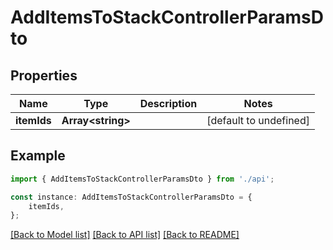 # AddItemsToStackControllerParamsDto


## Properties

Name | Type | Description | Notes
------------ | ------------- | ------------- | -------------
**itemIds** | **Array&lt;string&gt;** |  | [default to undefined]

## Example

```typescript
import { AddItemsToStackControllerParamsDto } from './api';

const instance: AddItemsToStackControllerParamsDto = {
    itemIds,
};
```

[[Back to Model list]](../README.md#documentation-for-models) [[Back to API list]](../README.md#documentation-for-api-endpoints) [[Back to README]](../README.md)
